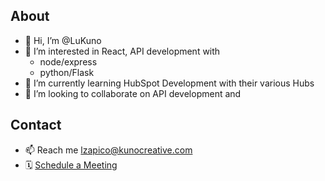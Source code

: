 ## About 

- 👋 Hi, I’m @LuKuno
- 👀 I’m interested in React, API development with
  - node/express
  - python/Flask  
- 🌱 I’m currently learning HubSpot Development with their various Hubs
- 💞️ I’m looking to collaborate on API development and 

## Contact 

- 📫 Reach me lzapico@kunocreative.com
- 🗓️ [Schedule a Meeting](https://www.kunocreative.com/meetings/lucas-zapico)

<!---
LuKuno/LuKuno is a ✨ special ✨ repository because its `README.md` (this file) appears on your GitHub profile.
You can click the Preview link to take a look at your changes.
--->
